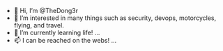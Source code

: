 - 👋 Hi, I’m @TheDong3r
- 👀 I’m interested in many things such as security, devops, motorcycles, flying, and travel. 
- 🌱 I’m currently learning life! ...
- 📫 I can be reached on the webs!  ...

<!---
TheDong3r/TheDong3r is a ✨ special ✨ repository because its `README.md` (this file) appears on your GitHub profile.
You can click the Preview link to take a look at your changes.
--->
